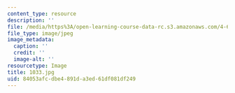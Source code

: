 ```yaml
---
content_type: resource
description: ''
file: /media/https%3A/open-learning-course-data-rc.s3.amazonaws.com/4-614-religious-architecture-and-islamic-cultures-fall-2002/84053afcdbe4891da3ed61df081df249_1033.jpg
file_type: image/jpeg
image_metadata:
  caption: ''
  credit: ''
  image-alt: ''
resourcetype: Image
title: 1033.jpg
uid: 84053afc-dbe4-891d-a3ed-61df081df249
---
```

